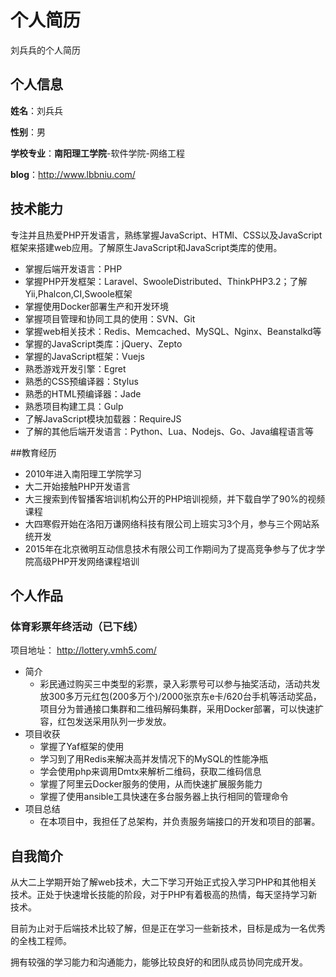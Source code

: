 个人简历
======================
刘兵兵的个人简历

## 个人信息

**姓名**：刘兵兵

**性别**：男

**学校专业**：**南阳理工学院**-软件学院-网络工程

**blog**：http://www.lbbniu.com/

## 技术能力

专注并且热爱PHP开发语言，熟练掌握JavaScript、HTMl、CSS以及JavaScript框架来搭建web应用。了解原生JavaScript和JavaScript类库的使用。

* 掌握后端开发语言：PHP
* 掌握PHP开发框架：Laravel、SwooleDistributed、ThinkPHP3.2；了解Yii,Phalcon,CI,Swoole框架
* 掌握使用Docker部署生产和开发环境
* 掌握项目管理和协同工具的使用：SVN、Git
* 掌握web相关技术：Redis、Memcached、MySQL、Nginx、Beanstalkd等
* 掌握的JavaScript类库：jQuery、Zepto
* 掌握的JavaScript框架：Vuejs
* 熟悉游戏开发引擎：Egret
* 熟悉的CSS预编译器：Stylus
* 熟悉的HTML预编译器：Jade
* 熟悉项目构建工具：Gulp
* 了解JavaScript模块加载器：RequireJS
* 了解的其他后端开发语言：Python、Lua、Nodejs、Go、Java编程语言等


##教育经历

* 2010年进入南阳理工学院学习
* 大二开始接触PHP开发语言
* 大三搜索到传智播客培训机构公开的PHP培训视频，并下载自学了90%的视频课程
* 大四寒假开始在洛阳万谦网络科技有限公司上班实习3个月，参与三个网站系统开发
* 2015年在北京微明互动信息技术有限公司工作期间为了提高竞争参与了优才学院高级PHP开发网络课程培训

## 个人作品

### 体育彩票年终活动（已下线）
项目地址： http://lottery.vmh5.com/ 

- 简介
  + 彩民通过购买三中类型的彩票，录入彩票号可以参与抽奖活动，活动共发放300多万元红包(200多万个)/2000张京东e卡/620台手机等活动奖品，项目分为普通接口集群和二维码解码集群，采用Docker部署，可以快速扩容，红包发送采用队列一步发放。
- 项目收获
  + 掌握了Yaf框架的使用
  + 学习到了用Redis来解决高并发情况下的MySQL的性能净瓶
  + 学会使用php来调用Dmtx来解析二维码，获取二维码信息
  + 掌握了阿里云Docker服务的使用，从而快速扩展服务能力
  + 掌握了使用ansible工具快速在多台服务器上执行相同的管理命令
- 项目总结
  + 在本项目中，我担任了总架构，并负责服务端接口的开发和项目的部署。

## 自我简介

从大二上学期开始了解web技术，大二下学习开始正式投入学习PHP和其他相关技术。正处于快速增长技能的阶段，对于PHP有着极高的热情，每天坚持学习新技术。

目前为止对于后端技术比较了解，但是正在学习一些新技术，目标是成为一名优秀的全栈工程师。

拥有较强的学习能力和沟通能力，能够比较良好的和团队成员协同完成开发。
